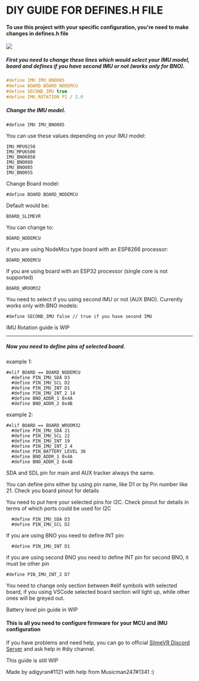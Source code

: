 

# DIY GUIDE FOR DEFINES.H FILE



#### To use this project with your specific configuration,  you're need to make changes in defines.h file



![](https://i.imgur.com/QWwc7kH.png)





##### First you need to change these lines which would select your IMU model, board and defines if you have second IMU or not (works only for BNO).

```c
#define IMU IMU_BNO085
#define BOARD BOARD_NODEMCU   
#define SECOND_IMU true
#define IMU_ROTATION PI / 2.0
```





##### Change the IMU model.

```
#define IMU IMU_BNO085
```



You can use these values depending on your IMU model:

```
IMU_MPU9250 
IMU_MPU6500 
IMU_BNO6050
IMU_BNO080
IMU_BNO085
IMU_BNO055
```



Change Board model:

``` 
#define BOARD BOARD_NODEMCU
```



Default would be:

``` 
BOARD_SLIMEVR
```



You can change to:

```
BOARD_NODEMCU
```



if you are using NodeMcu type board with an ESP8266 processor:

```
BOARD_NODEMCU
```





If you are using board with an ESP32 processor (single core is not supported)

``` 
BOARD_WROOM32
```



You need to select if you using second IMU or not (AUX BNO). Currently works only with BNO models:

```
#define SECOND_IMU false // true if you have second IMU
```



IMU Rotation guide is WIP



____

##### Now you need to define pins of selected board.

example 1:

``` 
#elif BOARD == BOARD_NODEMCU
  #define PIN_IMU_SDA D3
  #define PIN_IMU_SCL D2
  #define PIN_IMU_INT D1
  #define PIN_IMU_INT_2 14
  #define BNO_ADDR_1 0x4A
  #define BNO_ADDR_2 0x4B
```

example 2:

```
#elif BOARD == BOARD_WROOM32
  #define PIN_IMU_SDA 21
  #define PIN_IMU_SCL 22
  #define PIN_IMU_INT 19
  #define PIN_IMU_INT_2 4
  #define PIN_BATTERY_LEVEL 36
  #define BNO_ADDR_1 0x4A
  #define BNO_ADDR_2 0x4B
```



SDA and SDL pin for main and AUX tracker always the same.

You can define pins either by using pin name, like D1 or by Pin number like 21. Check you board pinout for details



You need to put here your selected pins for I2C. Check pinout for details in terms of which ports could be used for I2C

```
  #define PIN_IMU_SDA D3
  #define PIN_IMU_SCL D2
```





If you are using BNO you need to define INT pin:

```
  #define PIN_IMU_INT D1
```

if you are using second BNO you need to define INT pin for second BNO, it must be other pin

```
#define PIN_IMU_INT_2 D7
```



You need to change only  section between #elif symbols with selected board, if you using VSCode selected board section will light up, while other ones will be greyed out.



Battery level pin guide in WIP



#### This is all you need to configure firmware for your MCU and IMU configuration

If you have problems and need help, you can go to official  [SlimeVR Discord Server](https://discord.gg/TEWhH5MaeK) and ask help in #diy channel.



This guide is still WIP



Made by adigyran#1121 with help from Musicman247#1341 :) 







